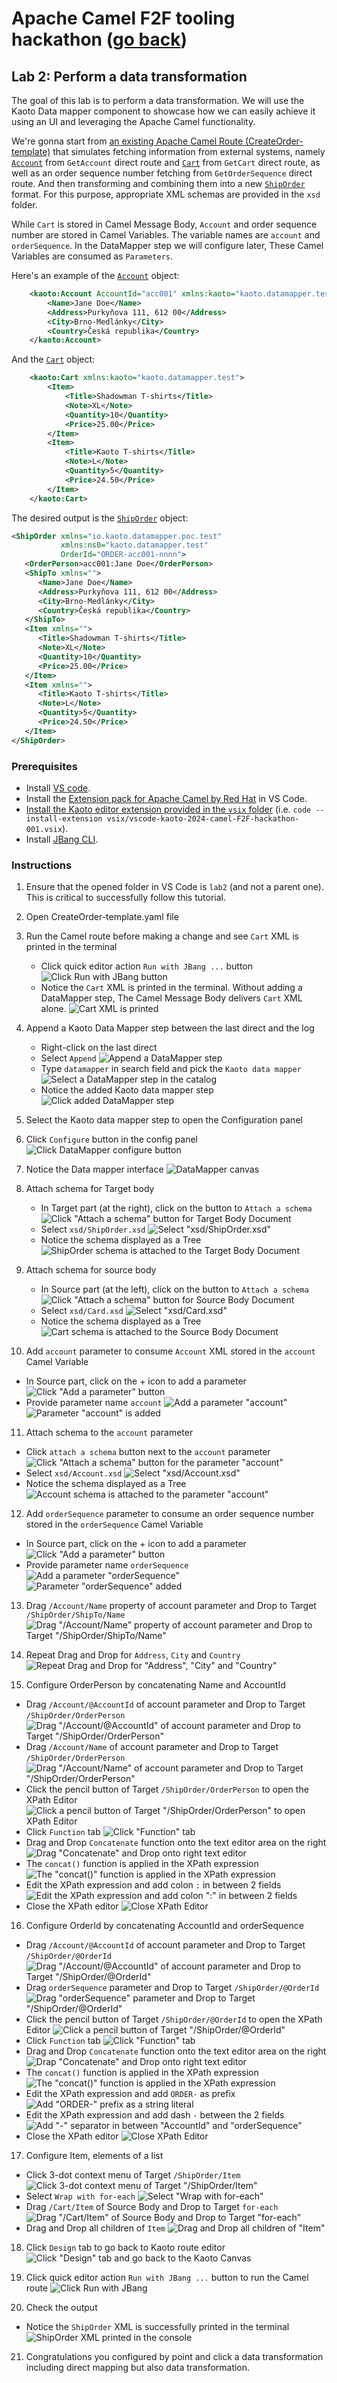 # Apache Camel F2F tooling hackathon ([go back](../README.md))

## Lab 2: Perform a data transformation

The goal of this lab is to perform a data transformation. We will use the Kaoto Data mapper component to showcase how we can easily achieve it using an UI and leveraging the Apache Camel functionality.

We're gonna start from [an existing Apache Camel Route (CreateOrder-template)](CreateOrder-template.camel.yaml) that simulates fetching information from external systems, namely [`Account`](xsd/Account.xsd) from `GetAccount` direct route and [`Cart`](xsd/Cart.xsd) from `GetCart` direct route, as well as an order sequence number fetching from `GetOrderSequence` direct route. And then transforming and combining them into a new [`ShipOrder`](xsd/ShipOrder.xsd) format. For this purpose, appropriate XML schemas are provided in the `xsd` folder.

 While `Cart` is stored in Camel Message Body, `Account` and order sequence number are stored in Camel Variables. The variable names are `account` and `orderSequence`. In the DataMapper step we will configure later, These Camel Variables are consumed as `Parameters`.

Here's an example of the [`Account`](xsd/Account.xsd) object:
```xml
    <kaoto:Account AccountId="acc001" xmlns:kaoto="kaoto.datamapper.test">
        <Name>Jane Doe</Name>
        <Address>Purkyňova 111, 612 00</Address>
        <City>Brno-Medlánky</City>
        <Country>Česká republika</Country>
    </kaoto:Account>
```

And the [`Cart`](xsd/Cart.xsd) object:
```xml
    <kaoto:Cart xmlns:kaoto="kaoto.datamapper.test">
        <Item>
            <Title>Shadowman T-shirts</Title>
            <Note>XL</Note>
            <Quantity>10</Quantity>
            <Price>25.00</Price>
        </Item>
        <Item>
            <Title>Kaoto T-shirts</Title>
            <Note>L</Note>
            <Quantity>5</Quantity>
            <Price>24.50</Price>
        </Item>
    </kaoto:Cart>
```

The desired output is the [`ShipOrder`](xsd/ShipOrder.xsd) object:
```xml
<ShipOrder xmlns="io.kaoto.datamapper.poc.test"
           xmlns:ns0="kaoto.datamapper.test"
           OrderId="ORDER-acc001-nnnn">
   <OrderPerson>acc001:Jane Doe</OrderPerson>
   <ShipTo xmlns="">
      <Name>Jane Doe</Name>
      <Address>Purkyňova 111, 612 00</Address>
      <City>Brno-Medlánky</City>
      <Country>Česká republika</Country>
   </ShipTo>
   <Item xmlns="">
      <Title>Shadowman T-shirts</Title>
      <Note>XL</Note>
      <Quantity>10</Quantity>
      <Price>25.00</Price>
   </Item>
   <Item xmlns="">
      <Title>Kaoto T-shirts</Title>
      <Note>L</Note>
      <Quantity>5</Quantity>
      <Price>24.50</Price>
   </Item>
</ShipOrder>
```

### Prerequisites

* Install [VS code](https://code.visualstudio.com/docs/setup/setup-overview).
* Install the [Extension pack for Apache Camel by Red Hat](https://marketplace.visualstudio.com/items?itemName=redhat.apache-camel-extension-pack) in VS Code.
* [Install the Kaoto editor extension provided in the `vsix` folder](https://code.visualstudio.com/docs/editor/extension-marketplace#_install-from-a-vsix) (i.e. `code --install-extension vsix/vscode-kaoto-2024-camel-F2F-hackathon-001.vsix`).
* Install [JBang CLI](https://www.jbang.dev/documentation/guide/latest/installation.html).

### Instructions

1. Ensure that the opened folder in VS Code is `lab2` (and not a parent one). This is critical to successfully follow this tutorial.

2. Open CreateOrder-template.yaml file

3. Run the Camel route before making a change and see `Cart` XML is printed in the terminal
   * Click quick editor action `Run with JBang ...` button
   ![Click Run with JBang button](images/00.01.click-run.png)
   * Notice the `Cart` XML is printed in the terminal. Without adding a DataMapper step, The Camel Message Body delivers `Cart` XML alone.
   ![Cart XML is printed](images/00.02.run-route-before-change.png)

4. Append a Kaoto Data Mapper step between the last direct and the log
   * Right-click on the last direct
   * Select `Append`
   ![Append a DataMapper step](images/01.append-step.png)
   * Type `datamapper` in search field and pick the `Kaoto data mapper`
   ![Select a DataMapper step in the catalog](images/02.select-datamapper-in-catalog.png)
   * Notice the added Kaoto data mapper step
   ![Click added DataMapper step](images/03.click-datamapper-step.png)

5. Select the Kaoto data mapper step to open the Configuration panel

6. Click `Configure` button in the config panel
   ![Click DataMapper configure button](images/04.click-datamapper-configure-button.png)

7. Notice the Data mapper interface
   ![DataMapper canvas](images/05.datamapper-canvas.png)

8. Attach schema for Target body
   * In Target part (at the right), click on the button to `Attach a schema`
   ![Click "Attach a schema" button for Target Body Document](images/06.click-attach-target-body-document-schema.png)
   * Select `xsd/ShipOrder.xsd`
   ![Select "xsd/ShipOrder.xsd"](images/07.select-ShipOrder-schema.png)
   * Notice the schema displayed as a Tree
   ![ShipOrder schema is attached to the Target Body Document](images/08.ShipOrder-attached-to-target-body.png)


9. Attach schema for source body
   * In Source part (at the left), click on the button to `Attach a schema`
   ![Click "Attach a schema" button for Source Body Document](images/09.click-attach-source-body-document-schema.png)
   * Select `xsd/Card.xsd`
   ![Select "xsd/Card.xsd"](images/10.select-Cart-schema.png)
   * Notice the schema displayed as a Tree
   ![Cart schema is attached to the Source Body Document](images/11.Cart-attached-to-source-body.png)

10. Add `account` parameter to consume `Account` XML stored in the `account` Camel Variable
   * In Source part, click on the + icon to add a parameter
   ![Click "Add a parameter" button](images/12.click-add-parameter-button.png)
   * Provide parameter name `account`
   ![Add a parameter "account"](images/13.add-parameter-account.png)
   ![Parameter "account" is added](images/14.parameter-account-added.png)

11. Attach schema to the `account` parameter
   * Click `attach a schema` button next to the `account` parameter
   ![Click "Attach a schema" button for the parameter "account"](images/15.click-attach-param-account-schema.png)
   * Select `xsd/Account.xsd`
   ![Select "xsd/Account.xsd"](images/16.select-Account-schema.png)
   * Notice the schema displayed as a Tree
   ![Account schema is attached to the parameter "account"](images/17.Account-attached-to-param-account.png)

12. Add `orderSequence` parameter to consume an order sequence number stored in the `orderSequence` Camel Variable
   * In Source part, click on the + icon to add a parameter
   ![Click "Add a parameter" button](images/12.click-add-parameter-button.png)
   * Provide parameter name `orderSequence`
   ![Add a parameter "orderSequence"](images/19.add-parameter-orderSequence.png)
   ![Parameter "orderSequence" added](images/20.parameter-orderSequence-added.png)

13. Drag `/Account/Name` property of account parameter and Drop to Target `/ShipOrder/ShipTo/Name`
   ![Drag "/Account/Name" property of account parameter and Drop to Target "/ShipOrder/ShipTo/Name" ](images/21.dnd-name.png)

14. Repeat Drag and Drop for `Address`, `City` and `Country`
   ![Repeat Drag and Drop for "Address", "City" and "Country" ](images/22.repeat-dnd-address-city-country.png)

15. Configure OrderPerson by concatenating Name and AccountId
   * Drag `/Account/@AccountId` of account parameter and Drop to Target `/ShipOrder/OrderPerson`
   ![Drag "/Account/@AccountId" of account parameter and Drop to Target "/ShipOrder/OrderPerson"](images/23.dnd-accountid-to-orderperson.png)
   * Drag `/Account/Name` of account parameter and Drop to Target `/ShipOrder/OrderPerson`
   ![Drag "/Account/Name" of account parameter and Drop to Target "/ShipOrder/OrderPerson"](images/24.dnd-name-to-orderperson.png)
   * Click the pencil button of Target `/ShipOrder/OrderPerson` to open the XPath Editor
   ![Click a pencil button of Target "/ShipOrder/OrderPerson" to open XPath Editor](images/25.click-pencil-orderperson.png)
   * Click `Function` tab
   ![Click "Function" tab](images/26.xpath-editor-click-function-orderperson.png)
   * Drag and Drop `Concatenate` function onto the text editor area on the right 
   ![Drag "Concatenate" and Drop onto right text editor](images/27.xpath-editor-drop-concat.png)
   * The `concat()` function is applied in the XPath expression
   ![The "concat()" function is applied in the XPath expression](images/28.xpath-editor-concat-applied.png)
   * Edit the XPath expression and add colon `:` in between 2 fields
   ![Edit the XPath expression and add colon ":" in between 2 fields](images/29.xpath-editor-add-colon.png)
   * Close the XPath editor
   ![Close XPath Editor](images/30.xpath-editor-close.png)

16. Configure OrderId by concatenating AccountId and orderSequence
   * Drag `/Account/@AccountId` of account parameter and Drop to Target `/ShipOrder/@OrderId`
   ![Drag "/Account/@AccountId" of account parameter and Drop to Target "/ShipOrder/@OrderId"](images/31.dnd-accountid-to-orderid.png)
   * Drag `orderSequence` parameter and Drop to Target `/ShipOrder/@OrderId`
   ![Drag "orderSequence" parameter and Drop to Target "/ShipOrder/@OrderId"](images/32.dnd-orderSequence-to-orderid.png)
   * Click the pencil button of Target `/ShipOrder/@OrderId` to open the XPath Editor
   ![Click a pencil button of Target "/ShipOrder/@OrderId"](images/33.click-pencil-orderid.png)
   * Click `Function` tab
   ![Click "Function" tab](images/34.xpath-editor-click-function-orderid.png)
   * Drag and Drop `Concatenate` function onto the text editor area on the right 
   ![Drap "Concatenate" and Drop onto right text editor](images/35.xpath-editor-drop-concat-orderid.png)
   * The `concat()` function is applied in the XPath expression
   ![The "concat()" function is applied in the XPath expression](images/36.xpath-editor-concat-applied-orderid.png)
   * Edit the XPath expression and add `ORDER-` as prefix
   ![Add "ORDER-" prefix as a string literal](images/37.xpath-editor-add-ORDER-prefix.png)
   * Edit the XPath expression and add dash `-` between the 2 fields
   ![Add "-" separator in between "AccountId" and "orderSequence"](images/38.xpath-editor-add-separator.png)
   * Close the XPath editor
   ![Close XPath Editor](images/39.close-xpath-editor.png)

17. Configure Item, elements of a list
   * Click 3-dot context menu of Target `/ShipOrder/Item`
   ![Click 3-dot context menu of Target "/ShipOrder/Item"](images/40.click-context-menu-item.png)
   * Select `Wrap with for-each`
   ![Select "Wrap with for-each"](images/41.select-for-each.png)
   * Drag `/Cart/Item` of Source Body and Drop to Target `for-each`
   ![Drag "/Cart/Item" of Source Body and Drop to Target "for-each"](images/42.dnd-item-for-each.png)
   * Drag and Drop all children of `Item`
   ![Drag and Drop all children of "Item"](images/43.dnd-item-children.png)

18. Click `Design` tab to go back to Kaoto route editor
   ![Click "Design" tab and go back to the Kaoto Canvas](images/44.click-design-tab.png)

19. Click quick editor action `Run with JBang ...` button to run the Camel route
   ![Click Run with JBang](images/46.run-with-jbang.png)

20. Check the output
   * Notice the `ShipOrder` XML is successfully printed in the terminal
   ![ShipOrder XML printed in the console](images/47.printed-ShipOrder-XML.png)

21. Congratulations you configured by point and click a data transformation including direct mapping but also data transformation.

